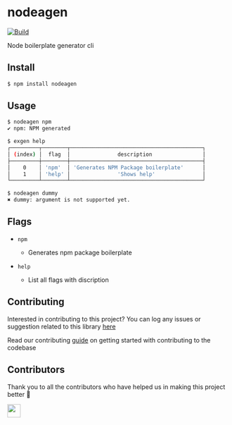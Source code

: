 # nodeagen

[![Build](https://img.shields.io/travis/com/arshadkazmi42/exgen.svg)](https://travis-ci.com/arshadkazmi42/exgen/)

Node boilerplate generator cli

## Install

```bash
$ npm install nodeagen
```

## Usage

```bash
$ nodeagen npm
✔ npm: NPM generated

$ exgen help
┌─────────┬────────┬──────────────────────────────────────────┐
│ (index) │  flag  │               description                │
├─────────┼────────┼──────────────────────────────────────────┤
│    0    │ 'npm'  │ 'Generates NPM Package boilerplate'      │
│    1    │ 'help' │               'Shows help'               │
└─────────┴────────┴──────────────────────────────────────────┘

$ nodeagen dummy
✖ dummy: argument is not supported yet.
```

## Flags

- `npm` 
  - Generates npm package boilerplate

- `help`
  - List all flags with discription

## Contributing

Interested in contributing to this project?
You can log any issues or suggestion related to this library [here](https://github.com/arshadkazmi42/nodeagen/issues/new)

Read our contributing [guide](CONTRIBUTING.md) on getting started with contributing to the codebase

## Contributors

Thank you to all the contributors who have helped us in making this project better :raised_hands:

<a href="https://github.com/arshadkazmi42"><img src="https://github.com/arshadkazmi42.png" width="30" /></a>
